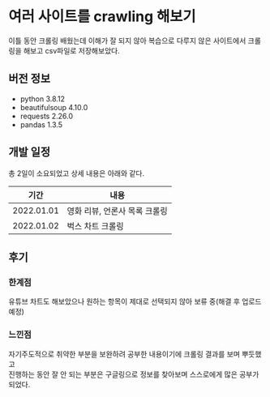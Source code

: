 # 여러 사이트를 crawling 해보기
이틀 동안 크롤링 배웠는데 이해가 잘 되지 않아 복습으로 다루지 않은 사이트에서 크롤링을 해보고 csv파일로 저장해보았다.

## 버전 정보
- python 3.8.12
- beautifulsoup 4.10.0
- requests 2.26.0
- pandas 1.3.5

## 개발 일정
총 2일이 소요되었고 상세 내용은 아래와 같다.

|기간|내용|
|---|---|
|2022.01.01| 영화 리뷰, 언론사 목록 크롤링 |
|2022.01.02| 벅스 차트 크롤링 |

## 후기
### 한계점
유튜브 차트도 해보았으나 원하는 항목이 제대로 선택되지 않아 보류 중(해결 후 업로드 예정)
### 느낀점
자기주도적으로 취약한 부분을 보완하려 공부한 내용이기에 크롤링 결과를 보며 뿌듯했고   
진행하는 동안 잘 안 되는 부분은 구글링으로 정보를 찾아보며 스스로에게 많은 공부가 되었다.
